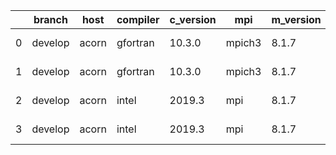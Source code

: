 |    | branch   | host   | compiler   | c_version   | mpi    | m_version   | o_g   | os    | build   |   u_pass |   u_fail |   s_pass |   s_fail |   e_pass |   e_fail |   nuopc_pass |   nuopc_fail | netcdf_c   | netcdf_f   | artifacts_hash                                                                                                 | modified                   |
|----|----------|--------|------------|-------------|--------|-------------|-------|-------|---------|----------|----------|----------|----------|----------|----------|--------------|--------------|------------|------------|----------------------------------------------------------------------------------------------------------------|----------------------------|
|  0 | develop  | acorn  | gfortran   | 10.3.0      | mpich3 | 8.1.7       | O     | Linux | Pass    |    11931 |     -128 |       49 |        0 |       80 |        0 |           50 |            0 | 4.7.4      | 4.5.3      | [artifacts](https://github.com/esmf-org/esmf-test-artifacts-new/tree/e3e3face6c6038f64347f955b3b752ef17c60633) | 2022-03-02 23:04:32.410315 |
|  1 | develop  | acorn  | gfortran   | 10.3.0      | mpich3 | 8.1.7       | g     | Linux | Pass    |    13695 |        0 |       49 |        0 |       80 |        0 |           50 |            0 | 4.7.4      | 4.5.3      | [artifacts](https://github.com/esmf-org/esmf-test-artifacts-new/tree/698d53aec62916e95320bf5ce7354ef1629bbd88) | 2022-03-02 23:04:32.410315 |
|  2 | develop  | acorn  | intel      | 2019.3      | mpi    | 8.1.7       | O     | Linux | Pass    |    11931 |     -128 |       49 |        0 |       80 |        0 |           50 |            0 | 4.7.4      | 4.5.3      | [artifacts](https://github.com/esmf-org/esmf-test-artifacts-new/tree/cf6e23b251f450072f16cdd1d9353e2c25624943) | 2022-03-02 23:04:32.410315 |
|  3 | develop  | acorn  | intel      | 2019.3      | mpi    | 8.1.7       | g     | Linux | Pass    |    11931 |     -128 |       49 |        0 |       80 |        0 |           50 |            0 | 4.7.4      | 4.5.3      | [artifacts](https://github.com/esmf-org/esmf-test-artifacts-new/tree/832d600279758bd2e27a7711490d2a17549d18bd) | 2022-03-02 23:04:32.410315 |